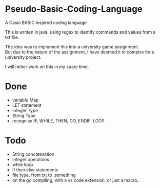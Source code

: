 # Pseudo-Basic-Coding-Language

A Casio BASIC inspired coding language

This is written in java, using regex to identify commands and values from a txt file.

The idea was to implement this into a university game assignment.  
But due to the nature of the assignment, I have deemed it to complex for a university project.  


I will rather work on this in my spare time.

# Done
- variable Map
- LET statement
- Integer Type
- String Type
- recognise IF, WHILE, THEN, DO, ENDIF, LOOP

# Todo
- String concatenation
- integer operations
- while loop
- if then else statements
- file type, from txt to .something
- on the go compiling, with a vs code extension, or just a macro..
